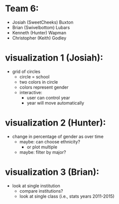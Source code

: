 # Team 6:
- Josiah (SweetCheeks) Buxton
- Brian (Swivelbottom) Lubars
- Kenneth (Hunter) Wapman
- Christopher (Keith) Godley

# visualization 1 (Josiah):
- grid of circles
    - circle = school
    - two colors in circle
    - colors represent gender
    - interactive:
        - user can control year
        - year will move automatically

# visualization 2 (Hunter):
- change in percentage of gender as over time
    - maybe: can choose ethnicity?
        - or plot multiple
    - maybe: filter by major?

# visualization 3 (Brian):
- look at single institution
    - compare institutions?
    - look at single class (i.e., stats years 2011-2015)
